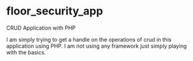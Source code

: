 # floor_security_app
CRUD Application with PHP

I am simply trying to get a handle on the operations of crud in this application using PHP. I am not using any framework just simply playing with the basics.
